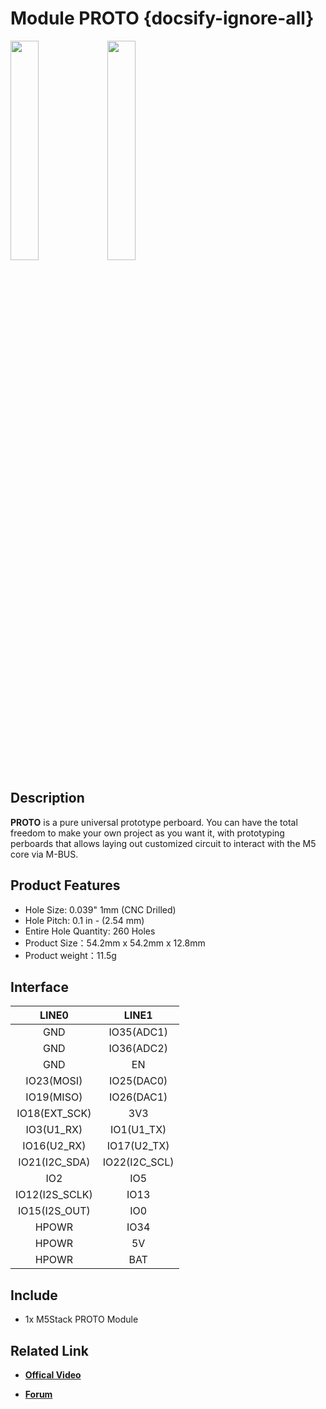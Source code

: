 # Module PROTO {docsify-ignore-all}

<img src="assets/img/product_pics/module/module_proto_01.png" width="30%" height="30%"> <img src="assets/img/product_pics/module/module_proto_02.png" width="30%" height="30%">

## Description

**PROTO** is a pure universal prototype perboard. You can have the total freedom to make your own project as you want it, with prototyping perboards that allows laying out customized circuit to interact with the M5 core via M-BUS.

## Product Features

- Hole Size: 0.039" 1mm (CNC Drilled)
- Hole Pitch: 0.1 in - (2.54 mm)
- Entire Hole Quantity: 260 Holes
- Product Size：54.2mm x 54.2mm x 12.8mm
- Product weight：11.5g

## Interface

| LINE0             | LINE1            |
|:---:|:---:|
| GND               | IO35(ADC1)       |
| GND               | IO36(ADC2)       |
| GND               | EN               |
| IO23(MOSI)        | IO25(DAC0)       |
| IO19(MISO)        | IO26(DAC1)       |
| IO18(EXT\_SCK)    | 3V3              |
| IO3(U1\_RX)       | IO1(U1\_TX)      |
| IO16(U2\_RX)      | IO17(U2\_TX)     |
| IO21(I2C\_SDA)    | IO22(I2C\_SCL)   |
| IO2               | IO5              |
| IO12(I2S\_SCLK)   | IO13             |
| IO15(I2S\_OUT)    | IO0              |
| HPOWR             | IO34             |
| HPOWR             | 5V               |
| HPOWR             | BAT              |


## Include

-  1x M5Stack PROTO Module

## Related Link

- **[Offical Video](https://www.youtube.com/channel/UCozgFVglWYQXbvTmGyS739w)**

- **[Forum](http://forum.m5stack.com/)**


<script>

   var purchase_link = 'https://m5stack.com/collections/m5-module/products/proto-module';

   anchor_search(purchase_link);
   scrollFunc();

</script>
